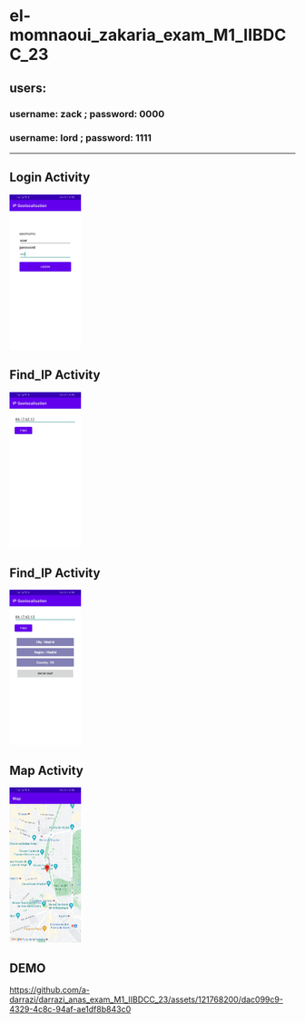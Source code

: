 # el-momnaoui_zakaria_exam_M1_IIBDCC_23

## users:
### username: zack ; password: 0000
### username: lord ; password: 1111
<hr>

## Login Activity
<img src="https://github.com/a-darrazi/darrazi_anas_exam_M1_IIBDCC_23/blob/master/captures/login.jpg" width="25%">

## Find_IP Activity
<img src="https://github.com/a-darrazi/darrazi_anas_exam_M1_IIBDCC_23/blob/master/captures/find_ip.jpg" width="25%">

## Find_IP Activity
<img src="https://github.com/a-darrazi/darrazi_anas_exam_M1_IIBDCC_23/blob/master/captures/ip_data.jpg" width="25%">

## Map Activity
<img src="https://github.com/a-darrazi/darrazi_anas_exam_M1_IIBDCC_23/blob/master/captures/map.jpg" width="25%">

## DEMO

https://github.com/a-darrazi/darrazi_anas_exam_M1_IIBDCC_23/assets/121768200/dac099c9-4329-4c8c-94af-ae1df8b843c0



